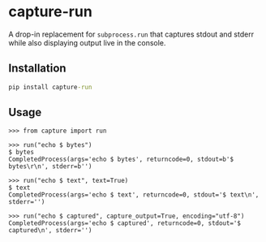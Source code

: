 # capture-run

A drop-in replacement for `subprocess.run` that captures stdout and stderr while also displaying output live in the console.

## Installation

```cmd
pip install capture-run
```

## Usage

```doctest
>>> from capture import run

>>> run("echo $ bytes")
$ bytes
CompletedProcess(args='echo $ bytes', returncode=0, stdout=b'$ bytes\r\n', stderr=b'')

>>> run("echo $ text", text=True)
$ text
CompletedProcess(args='echo $ text', returncode=0, stdout='$ text\n', stderr='')

>>> run("echo $ captured", capture_output=True, encoding="utf-8")
CompletedProcess(args='echo $ captured', returncode=0, stdout='$ captured\n', stderr='')
```
